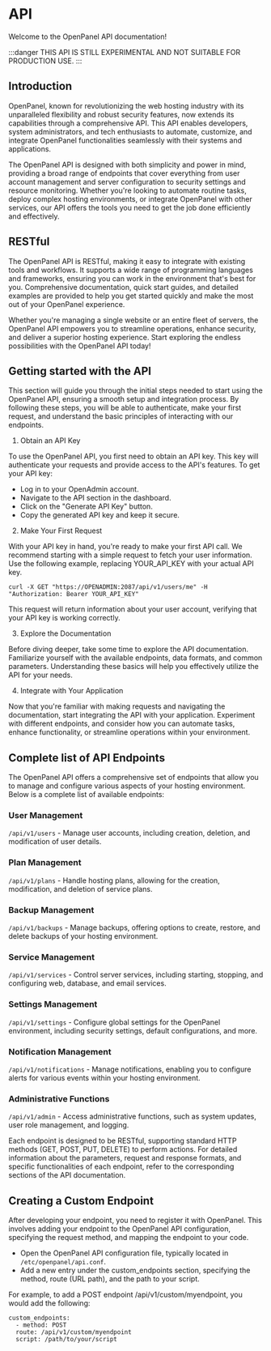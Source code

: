 # API

Welcome to the OpenPanel API documentation!

:::danger
THIS API IS STILL EXPERIMENTAL AND NOT SUITABLE FOR PRODUCTION USE.
:::

## Introduction

OpenPanel, known for revolutionizing the web hosting industry with its unparalleled flexibility and robust security features, now extends its capabilities through a comprehensive API. This API enables developers, system administrators, and tech enthusiasts to automate, customize, and integrate OpenPanel functionalities seamlessly with their systems and applications.

The OpenPanel API is designed with both simplicity and power in mind, providing a broad range of endpoints that cover everything from user account management and server configuration to security settings and resource monitoring. Whether you're looking to automate routine tasks, deploy complex hosting environments, or integrate OpenPanel with other services, our API offers the tools you need to get the job done efficiently and effectively.


## RESTful

The OpenPanel API is RESTful, making it easy to integrate with existing tools and workflows. It supports a wide range of programming languages and frameworks, ensuring you can work in the environment that's best for you. Comprehensive documentation, quick start guides, and detailed examples are provided to help you get started quickly and make the most out of your OpenPanel experience.

Whether you're managing a single website or an entire fleet of servers, the OpenPanel API empowers you to streamline operations, enhance security, and deliver a superior hosting experience. Start exploring the endless possibilities with the OpenPanel API today!

## Getting started with the API

This section will guide you through the initial steps needed to start using the OpenPanel API, ensuring a smooth setup and integration process. By following these steps, you will be able to authenticate, make your first request, and understand the basic principles of interacting with our endpoints.

1. Obtain an API Key

To use the OpenPanel API, you first need to obtain an API key. This key will authenticate your requests and provide access to the API's features. To get your API key:

- Log in to your OpenAdmin account.
- Navigate to the API section in the dashboard.
- Click on the "Generate API Key" button.
- Copy the generated API key and keep it secure.

2. Make Your First Request

With your API key in hand, you're ready to make your first API call. We recommend starting with a simple request to fetch your user information. Use the following example, replacing YOUR_API_KEY with your actual API key.

```
curl -X GET "https://OPENADMIN:2087/api/v1/users/me" -H "Authorization: Bearer YOUR_API_KEY"
```
This request will return information about your user account, verifying that your API key is working correctly.

3. Explore the Documentation

Before diving deeper, take some time to explore the API documentation. Familiarize yourself with the available endpoints, data formats, and common parameters. Understanding these basics will help you effectively utilize the API for your needs.


4. Integrate with Your Application

Now that you're familiar with making requests and navigating the documentation, start integrating the API with your application. Experiment with different endpoints, and consider how you can automate tasks, enhance functionality, or streamline operations within your environment.



## Complete list of API Endpoints

The OpenPanel API offers a comprehensive set of endpoints that allow you to manage and configure various aspects of your hosting environment. Below is a complete list of available endpoints:

### User Management
`/api/v1/users` - Manage user accounts, including creation, deletion, and modification of user details.

### Plan Management
`/api/v1/plans` - Handle hosting plans, allowing for the creation, modification, and deletion of service plans.

### Backup Management
`/api/v1/backups` - Manage backups, offering options to create, restore, and delete backups of your hosting environment.

### Service Management
`/api/v1/services` - Control server services, including starting, stopping, and configuring web, database, and email services.

### Settings Management
`/api/v1/settings` - Configure global settings for the OpenPanel environment, including security settings, default configurations, and more.

### Notification Management
`/api/v1/notifications` - Manage notifications, enabling you to configure alerts for various events within your hosting environment.

### Administrative Functions
`/api/v1/admin` - Access administrative functions, such as system updates, user role management, and logging.

Each endpoint is designed to be RESTful, supporting standard HTTP methods (GET, POST, PUT, DELETE) to perform actions. For detailed information about the parameters, request and response formats, and specific functionalities of each endpoint, refer to the corresponding sections of the API documentation.


## Creating a Custom Endpoint

After developing your endpoint, you need to register it with OpenPanel. This involves adding your endpoint to the OpenPanel API configuration, specifying the request method, and mapping the endpoint to your code.

- Open the OpenPanel API configuration file, typically located in `/etc/openpanel/api.conf`.
- Add a new entry under the custom_endpoints section, specifying the method, route (URL path), and the path to your script.

For example, to add a POST endpoint /api/v1/custom/myendpoint, you would add the following:
```
custom_endpoints:
  - method: POST
  route: /api/v1/custom/myendpoint
  script: /path/to/your/script
```
